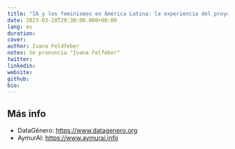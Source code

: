 ```yaml
---
title: "IA y los feminismos en América Latina: la experiencia del proyecto AymurAI"
date: 2023-03-28T20:30:00.000+00:00
lang: es
duration: 
cover:
author: Ivana Feldfeber
notes: Se pronuncia "Ivana Felfeber"
twitter: 
linkedin:
website: 
github: 
bio:
---
```


<EventSummary
    description="En esta charla presentaremos el trabajo en conjunto que estamos realizando desde DataGénero - Observatorio de Datos con Perspectiva de Género y el Juzgado N°10 Contravenciona, Penal y de Faltas de la Ciudad de Buenos Aires, para construir una herramienta (software) que genere datos estructurados a partir de datos no estructurados. Nuestro software se llama AymurAI que en quechua significa cosecha. Queremos 'cosechar' datos sobre resoluciones judiciales sobre casos de violencia de género. Nuestra herramienta utiliza reglas y reconocimiento de entidades (NER) para extraer información clave de documentos judiciales, pasa por una pantalla de validación y luego estructura la información recolectada en un set de datos abiertos con perspectiva de género. A través de este proyecto queremos promover la justicia abierta, el gobierno abierto, los datos abiertos con perspectiva de género y la visibilización de problemáticas urgentes a través de los datos."
    poster="https://somosnlp.github.io/assets/images/eventos/230328_aymurai.jpg"
    video="https://www.youtube.com/embed/JwputbLp8AI"
    name=""
    website=""
    twitter=""
    linkedin=""
    github=""
    bio="Ivana Feldfeber es especialista en Ciencia de Datos con perspectiva de género. Es cofundadora y directora ejecutiva del primer Observatorio de Datos de Género de América Latina, 'DataGénero'. Es integrante de la Red Latinoamericana de Investigación en Inteligencia Artificial Feminista. Fue becaria en el Centro de Inteligencia Artificial y Política Digital (CAIDP) para el análisis de políticas públicas de IA en América Latina. Ivana es diplomada en Ciencia de Datos, Aprendizaje Automático y sus Aplicaciones de la Universidad de Córdoba, Argentina."
/>

## Más info

- DataGénero: https://www.datagenero.org
- AymurAI: https://www.aymurai.info
